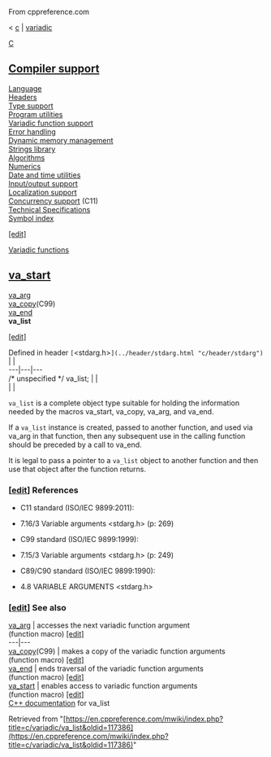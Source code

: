 From cppreference.com

< [c](../../c.html "c")‎ | [variadic](../variadic.html "c/variadic")

[ C](../../c.html "c")

[Compiler support](../compiler_support.html "c/compiler support")  
---  
[Language](../language.html "c/language")  
[Headers](../header.html "c/header")  
[Type support](../types.html "c/types")  
[Program utilities](../program.html "c/program")  
[Variadic function support](../variadic.html "c/variadic")  
[Error handling](../error.html "c/error")  
[Dynamic memory management](../memory.html "c/memory")  
[Strings library](../string.html "c/string")  
[Algorithms](../algorithm.html "c/algorithm")  
[Numerics](../numeric.html "c/numeric")  
[Date and time utilities](../chrono.html "c/chrono")  
[Input/output support](../io.html "c/io")  
[Localization support](../locale.html "c/locale")  
[Concurrency support](../thread.html "c/thread") (C11)  
[Technical Specifications](../experimental.html "c/experimental")  
[Symbol index](../index.html "c/symbol index")  
  
[[edit]](https://en.cppreference.com/mwiki/index.php?title=Template:c/navbar_content&action=edit)

[ Variadic functions](../variadic.html "c/variadic")

[va_start](va_start.html "c/variadic/va start")  
---  
[va_arg](va_arg.html "c/variadic/va arg")  
[va_copy](va_copy.html "c/variadic/va copy")(C99)  
[va_end](va_end.html "c/variadic/va end")  
**va_list**  
  
[[edit]](https://en.cppreference.com/mwiki/index.php?title=Template:c/variadic/navbar_content&action=edit)

Defined in header `[`<stdarg.h>`](../header/stdarg.html "c/header/stdarg")` |  |   
---|---|---  
/* unspecified */ va_list; |  |   
| |   
  
`va_list` is a complete object type suitable for holding the information needed by the macros va_start, va_copy, va_arg, and va_end. 

If a `va_list` instance is created, passed to another function, and used via va_arg in that function, then any subsequent use in the calling function should be preceded by a call to va_end. 

It is legal to pass a pointer to a `va_list` object to another function and then use that object after the function returns. 

### [[edit](https://en.cppreference.com/mwiki/index.php?title=c/variadic/va_list&action=edit&section=1 "Edit section: References")] References

  * C11 standard (ISO/IEC 9899:2011): 



    

  * 7.16/3 Variable arguments <stdarg.h> (p: 269) 



  * C99 standard (ISO/IEC 9899:1999): 



    

  * 7.15/3 Variable arguments <stdarg.h> (p: 249) 



  * C89/C90 standard (ISO/IEC 9899:1990): 



    

  * 4.8 VARIABLE ARGUMENTS <stdarg.h>



### [[edit](https://en.cppreference.com/mwiki/index.php?title=c/variadic/va_list&action=edit&section=2 "Edit section: See also")] See also

[ va_arg](va_arg.html "c/variadic/va arg") |  accesses the next variadic function argument   
(function macro) [[edit]](https://en.cppreference.com/mwiki/index.php?title=Template:c/variadic/dsc_va_arg&action=edit)  
---|---  
[ va_copy](va_copy.html "c/variadic/va copy")(C99) |  makes a copy of the variadic function arguments   
(function macro) [[edit]](https://en.cppreference.com/mwiki/index.php?title=Template:c/variadic/dsc_va_copy&action=edit)  
[ va_end](va_end.html "c/variadic/va end") |  ends traversal of the variadic function arguments   
(function macro) [[edit]](https://en.cppreference.com/mwiki/index.php?title=Template:c/variadic/dsc_va_end&action=edit)  
[ va_start](va_start.html "c/variadic/va start") |  enables access to variadic function arguments   
(function macro) [[edit]](https://en.cppreference.com/mwiki/index.php?title=Template:c/variadic/dsc_va_start&action=edit)  
[C++ documentation](../../cpp/utility/variadic/va_list.html "cpp/utility/variadic/va list") for va_list  
  
Retrieved from "[https://en.cppreference.com/mwiki/index.php?title=c/variadic/va_list&oldid=117386](https://en.cppreference.com/mwiki/index.php?title=c/variadic/va_list&oldid=117386)" 
